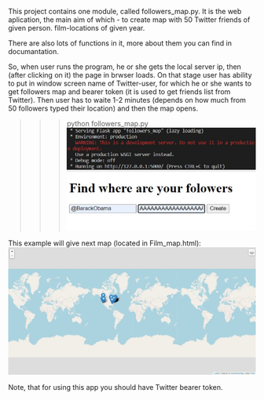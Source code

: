This project contains one module, called followers_map.py. It is the web aplication, the main aim of which -  to create map with 50 Twitter friends of given person. film-locations of given year. 

There are also lots of functions in it, more about them you can find in documantation.

So, when user runs the program, he or she gets the local server ip, then (after clicking on it) the page in brwser loads. On that stage user has ability to put in window screen name of Twitter-user, for which he or she wants to get followers map and bearer token (it is used to get friends list from Twitter). Then user has to waite 1-2 minutes (depends on how much from 50 followers typed their location) and then the map opens.

>>> python followers_map.py
![ScreenShot](screenshot1.jpg)
![ScreenShot](screenshot2.jpg)

This example will give next map (located in Film_map.html):
![ScreenShot](screenshot3.jpg)

Note, that for using this app you should have Twitter bearer token.